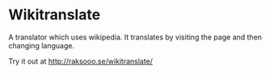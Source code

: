 <h1>Wikitranslate</h1>
A translator which uses wikipedia. It translates by visiting the page and then changing language.

Try it out at http://raksooo.se/wikitranslate/
